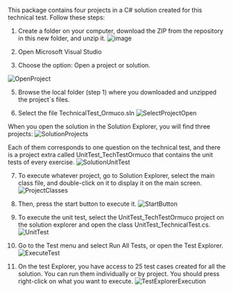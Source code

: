 This package contains four projects in a C# solution created for this technical test. Follow these steps:

1. Create a folder on your computer, download the ZIP from the repository in this new folder, and unzip it.
![image](https://github.com/jhoalejo07/TestOrmuco/assets/149636832/7460fde6-1dfb-4787-8cb0-f9abed9ee287)


2. Open Microsoft Visual Studio

3. Choose the option: Open a project or solution.
   
![OpenProject](https://github.com/jhoalejo07/TestOrmuco/assets/149636832/72a51258-6191-440f-926f-740782a8937c)


5. Browse the local folder (step 1) where you downloaded and unzipped the project´s files.


6. Select the file TechnicalTest_Ormuco.sln
![SelectProjectOpen](https://github.com/jhoalejo07/TestOrmuco/assets/149636832/4d9ab29c-cdb1-4947-a68f-e9df049097df)

When you open the solution in the Solution Explorer, you will find three projects:
![SolutionProjects](https://github.com/jhoalejo07/TestOrmuco/assets/149636832/7a9c286c-eeb6-4fa7-8b2b-5abbcb51a547)

Each of them corresponds to one question on the technical test, and there is a project extra called UnitTest_TechTestOrmuco that contains the unit tests of every exercise.
![SolutionUnitTest](https://github.com/jhoalejo07/TestOrmuco/assets/149636832/926396cd-895c-49c5-96f8-78fb672236c2)

7. To execute whatever project, go to Solution Explorer, select the main class file, and double-click on it to display it on the main screen.
![ProjectClasses](https://github.com/jhoalejo07/TestOrmuco/assets/149636832/a62fda0b-cd43-42d1-9093-1272fbdd55e1)

8. Then, press the start button to execute it.
   ![StartButton](https://github.com/jhoalejo07/TestOrmuco/assets/149636832/d761f555-86b7-4d3e-8a72-d9d431e86b07)

9. To execute the unit test, select the UnitTest_TechTestOrmuco project on the solution explorer and open the class UnitTest_TechnicalTest.cs.
![UnitTest](https://github.com/jhoalejo07/TestOrmuco/assets/149636832/d92d7d4f-9717-4fcd-9ada-1bdf1b8ea091)

10. Go to the Test menu and select Run All Tests, or open the Test Explorer.
![ExecuteTest](https://github.com/jhoalejo07/TestOrmuco/assets/149636832/04176363-62a2-4071-97d4-966c51389de7)

11. On the test Explorer, you have access to 25 test cases created for all the solution. You can run them individually or by project. You should press right-click on what you want to execute.
![TestExplorerExecution](https://github.com/jhoalejo07/TestOrmuco/assets/149636832/231922ae-7d99-4c46-a8c0-f4d86bcbb8f7)

